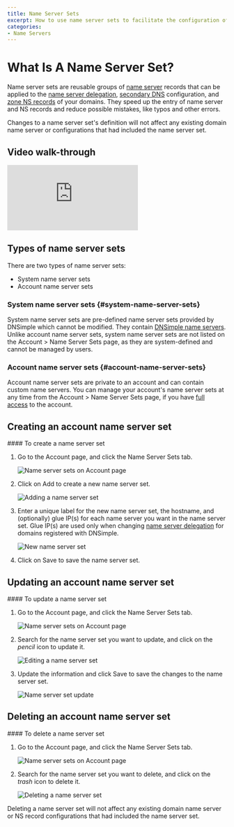 ```yaml
---
title: Name Server Sets
excerpt: How to use name server sets to facilitate the configuration of domain name servers and zone NS records.
categories:
- Name Servers
---
```


# What Is A Name Server Set?

Name server sets are reusable groups of [name server](/articles/what-is-a-nameserver/) records that can be applied to the [name server delegation](/articles/setting-name-servers/), [secondary DNS](/articles/secondary-dns/) configuration, and [zone NS records](/articles/zone-ns-records/) of your domains. They speed up the entry of name server and NS records and reduce possible mistakes, like typos and other errors. 

<info>
Changes to a name server set's definition will not affect any existing domain name server or configurations that had included the name server set.
</info>

## Video walk-through

<div class="mb4 aspect-ratio aspect-ratio--16x9 z-0">
  <iframe src="https://www.youtube.com/embed/nuerJDLxMQA?rel=0&modestbranding=1&cc_load_policy=1&cc_lang_pref=en" class="aspect-ratio--object" frameborder="0" allow="accelerometer; autoplay; clipboard-write; encrypted-media; gyroscope; picture-in-picture" allowfullscreen=""></iframe>
</div>

## Types of name server sets

There are two types of name server sets:
- System name server sets
- Account name server sets

### System name server sets {#system-name-server-sets}

System name server sets are pre-defined name server sets provided by DNSimple which cannot be modified. They contain [DNSimple name servers](/articles/dnsimple-nameservers). Unlike account name server sets, system name server sets are not listed on the Account > Name Server Sets page, as they are system-defined and cannot be managed by users.

### Account name server sets {#account-name-server-sets}

Account name server sets are private to an account and can contain custom name servers. You can manage your account's name server sets at any time from the Account > Name Server Sets page, if you have [full access](/articles/domain-access-control#full-access) to the account.

## Creating an account name server set

<div class="section-steps" markdown="1">
#### To create a name server set

1. Go to the <label>Account</label> page, and click the <label>Name Server Sets</label> tab.

    ![Name server sets on Account page](/files/name-server-sets-from-account.png)

1. Click on <label>Add</label> to create a new name server set.

    ![Adding a name server set](/files/name-server-sets-add.png)

1. Enter a unique label for the new name server set, the hostname, and (optionally) glue IP(s) for each name server you want in the name server set. Glue IP(s) are used only when changing [name server delegation](/articles/setting-name-servers/) for domains registered with DNSimple.

    ![New name server set](/files/name-server-sets-new.png)

1. Click on <label>Save</label> to save the name server set.

</div>

## Updating an account name server set

<div class="section-steps" markdown="1">
#### To update a name server set

1. Go to the <label>Account</label> page, and click the <label>Name Server Sets</label> tab.

    ![Name server sets on Account page](/files/name-server-sets-from-account.png)

1. Search for the name server set you want to update, and click on the _pencil_ icon to update it.

    ![Editing a name server set](/files/name-server-sets-edit.png)

1. Update the information and click <label>Save</label> to save the changes to the name server set.

    ![Name server set update](/files/name-server-sets-edit-screen.png)

</div>

## Deleting an account name server set

<div class="section-steps" markdown="1">
#### To delete a name server set

1. Go to the <label>Account</label> page, and click the <label>Name Server Sets</label> tab.

    ![Name server sets on Account page](/files/name-server-sets-from-account.png)

1. Search for the name server set you want to delete, and click on the _trash_ icon to delete it.

    ![Deleting a name server set](/files/name-server-sets-delete.png)

<info>
Deleting a name server set will not affect any existing domain name server or NS record configurations that had included the name server set.
</info>

</div>
